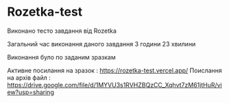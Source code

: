 # Rozetka-test
Виконано тесто завдання від Rozetka

Загальний час виконання даного завдання 3 години 23 хвилини

Виконання було по заданим зразкам

Активне посилання на зразок : https://rozetka-test.vercel.app/
Поислання на архів файл : https://drive.google.com/file/d/1MYVU3s1RVHZBQzCC_Xqhvt7zM61jtHuR/view?usp=sharing
